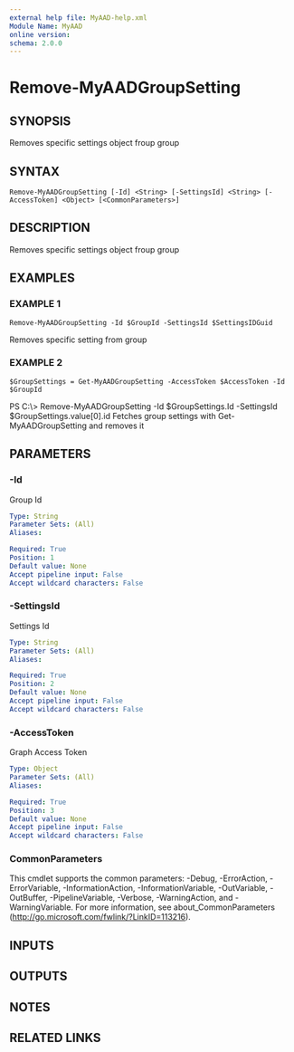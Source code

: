 ```yaml
---
external help file: MyAAD-help.xml
Module Name: MyAAD
online version:
schema: 2.0.0
---
```


# Remove-MyAADGroupSetting

## SYNOPSIS
Removes specific settings object froup group

## SYNTAX

```
Remove-MyAADGroupSetting [-Id] <String> [-SettingsId] <String> [-AccessToken] <Object> [<CommonParameters>]
```

## DESCRIPTION
Removes specific settings object froup group

## EXAMPLES

### EXAMPLE 1
```
Remove-MyAADGroupSetting -Id $GroupId -SettingsId $SettingsIDGuid
```

Removes specific setting from group

### EXAMPLE 2
```
$GroupSettings = Get-MyAADGroupSetting -AccessToken $AccessToken -Id $GroupId
```

PS C:\\\> Remove-MyAADGroupSetting -Id $GroupSettings.Id -SettingsId $GroupSettings.value\[0\].id
Fetches group settings with Get-MyAADGroupSetting and removes it

## PARAMETERS

### -Id
Group Id

```yaml
Type: String
Parameter Sets: (All)
Aliases:

Required: True
Position: 1
Default value: None
Accept pipeline input: False
Accept wildcard characters: False
```

### -SettingsId
Settings Id

```yaml
Type: String
Parameter Sets: (All)
Aliases:

Required: True
Position: 2
Default value: None
Accept pipeline input: False
Accept wildcard characters: False
```

### -AccessToken
Graph Access Token

```yaml
Type: Object
Parameter Sets: (All)
Aliases:

Required: True
Position: 3
Default value: None
Accept pipeline input: False
Accept wildcard characters: False
```

### CommonParameters
This cmdlet supports the common parameters: -Debug, -ErrorAction, -ErrorVariable, -InformationAction, -InformationVariable, -OutVariable, -OutBuffer, -PipelineVariable, -Verbose, -WarningAction, and -WarningVariable.
For more information, see about_CommonParameters (http://go.microsoft.com/fwlink/?LinkID=113216).

## INPUTS

## OUTPUTS

## NOTES

## RELATED LINKS
